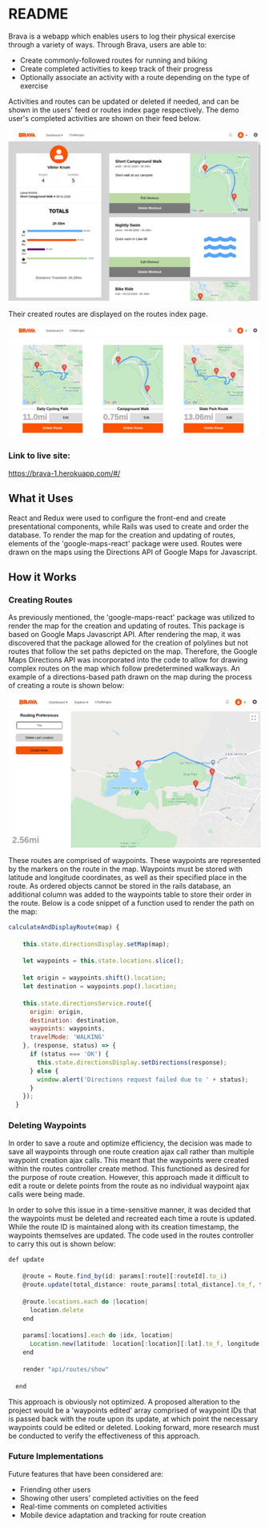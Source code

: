 # README

Brava is a webapp which enables users to log their physical exercise through a variety of ways. Through Brava, users are able to:

* Create commonly-followed routes for running and biking
* Create completed activities to keep track of their progress
* Optionally associate an activity with a route depending on the type of exercise

Activities and routes can be updated or deleted if needed, and can be shown in the users' feed or routes index page respectively. The demo user's completed activities are shown on their feed below.

![Feed Image](https://github.com/camillemonet/Brava/blob/master/app/assets/images/feed.png)

Their created routes are displayed on the routes index page.

![Route Index Image](https://github.com/camillemonet/Brava/blob/master/app/assets/images/routes_index.png)

### Link to live site: 
https://brava-1.herokuapp.com/#/

## What it Uses

React and Redux were used to configure the front-end and create presentational components, while Rails was used to create and order the database. To render the map for the creation and updating of routes, elements of the 'google-maps-react' package were used. Routes were drawn on the maps using the Directions API of Google Maps for Javascript. 

## How it Works

### Creating Routes

As previously mentioned, the 'google-maps-react' package was utilized to render the map for the creation and updating of routes. This package is based on Google Maps Javascript API. After rendering the map, it was discovered that the package allowed for the creation of polylines but not routes that follow the set paths depicted on the map. Therefore, the Google Maps Directions API was incorporated into the code to allow for drawing complex routes on the map which follow predetermined walkways. An example of a directions-based path drawn on the map during the process of creating a route is shown below:

![Create Route Image](https://github.com/camillemonet/Brava/blob/master/app/assets/images/create_route.png)

These routes are comprised of waypoints. These waypoints are represented by the markers on the route in the map. Waypoints must be stored with latitude and longitude coordinates, as well as their specified place in the route. As ordered objects cannot be stored in the rails database, an additional column was added to the waypoints table to store their order in the route. Below is a code snippet of a function used to render the path on the map: 

```javascript
calculateAndDisplayRoute(map) {

    this.state.directionsDisplay.setMap(map);

    let waypoints = this.state.locations.slice();

    let origin = waypoints.shift().location;
    let destination = waypoints.pop().location;

    this.state.directionsService.route({
      origin: origin,
      destination: destination,
      waypoints: waypoints,
      travelMode: 'WALKING'
    }, (response, status) => {
      if (status === 'OK') {
        this.state.directionsDisplay.setDirections(response);
      } else {
        window.alert('Directions request failed due to ' + status);
      }
    });
  }
```

### Deleting Waypoints

In order to save a route and optimize efficiency, the decision was made to save all waypoints through one route creation ajax call rather than multiple waypoint creation ajax calls. This meant that the waypoints were created within the routes controller create method. This functioned as desired for the purpose of route creation. However, this approach made it difficult to edit a route or delete points from the route as no individual waypoint ajax calls were being made. 

In order to solve this issue in a time-sensitive manner, it was decided that the waypoints must be deleted and recreated each time a route is updated. While the route ID is maintained along with its creation timestamp, the waypoints themselves are updated. The code used in the routes controller to carry this out is shown below: 

```javascript
def update

    @route = Route.find_by(id: params[:route][:routeId].to_i)
    @route.update(total_distance: route_params[:total_distance].to_f, title: route_params[:title])

    @route.locations.each do |location|
      location.delete
    end

    params[:locations].each do |idx, location|
      Location.new(latitude: location[:location][:lat].to_f, longitude: location[:location][:lng].to_f, route_id: @route.id, order: idx.to_i).save
    end

    render "api/routes/show"

  end
```

This approach is obviously not optimized. A proposed alteration to the project would be a 'waypoints edited' array comprised of waypoint IDs that is passed back with the route upon its update, at which point the necessary waypoints could be edited or deleted. Looking forward, more research must be conducted to verify the effectiveness of this approach.

### Future Implementations

Future features that have been considered are: 
* Friending other users
* Showing other users' completed activities on the feed
* Real-time comments on completed activities
* Mobile device adaptation and tracking for route creation

